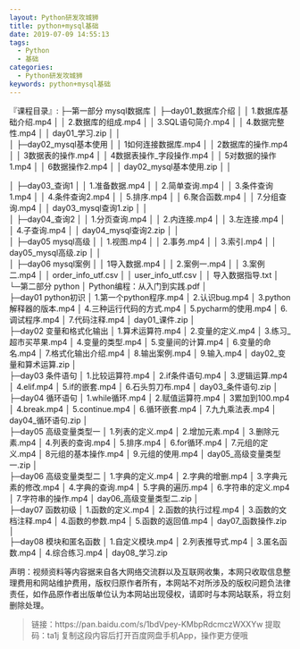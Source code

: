 ```yaml
---
layout: Python研发攻城狮
title: python+mysql基础
date: 2019-07-09 14:55:13
tags:
  - Python
  - 基础
categories:
  - Python研发攻城狮
keywords: python+mysql基础
---
```

『课程目录』: 
├─第一部分 mysql数据库
│  ├─day01_数据库介绍
│  │      1.数据库基础介绍.mp4
│  │      2.数据库的组成.mp4
│  │      3.SQL语句简介.mp4
│  │      4.数据完整性.mp4
│  │      day01_学习.zip
│  │      
│  ├─day02_mysql基本使用
│  │      1如何连接数据库.mp4
│  │      2数据库的操作.mp4
│  │      3数据表的操作.mp4
│  │      4数据表操作_字段操作.mp4
│  │      5对数据的操作1.mp4
│  │      6数据操作2.mp4
│  │      day02_mysql基本使用.zip
│  │    
<!-- more -->  
│  ├─day03_查询1
│  │      1.准备数据.mp4
│  │      2.简单查询.mp4
│  │      3.条件查询1.mp4
│  │      4.条件查询2.mp4
│  │      5.排序.mp4
│  │      6.聚合函数.mp4
│  │      7.分组查询.mp4
│  │      day03_mysql查询1.zip
│  │      
│  ├─day04_查询2
│  │      1.分页查询.mp4
│  │      2.内连接.mp4
│  │      3.左连接.mp4
│  │      4.子查询.mp4
│  │      day04_mysql查询2.zip
│  │      
│  ├─day05 mysql高级
│  │      1.视图.mp4
│  │      2.事务.mp4
│  │      3.索引.mp4
│  │      day05_mysql高级.zip
│  │      
│  ├─day06 mysql案例
│  │      1导入数据.mp4
│  │      2.案例一.mp4
│  │      3.案例二.mp4
│  │      order_info_utf.csv
│  │      user_info_utf.csv
│  │      导入数据指导.txt
│                  
└─第二部分 python
    │  Python编程：从入门到实践.pdf
    │  
    ├─day01 python初识
    │      1.第一个python程序.mp4
    │      2.认识bug.mp4
    │      3.python解释器的版本.mp4
    │      4.三种运行代码的方式.mp4
    │      5.pycharm的使用.mp4
    │      6.调试程序.mp4
    │      7.代码注释.mp4
    │      day01_课件.zip
    │      
    ├─day02 变量和格式化输出
    │      1.算术运算符.mp4
    │      2.变量的定义.mp4
    │      3.练习_超市买苹果.mp4
    │      4.变量的类型.mp4
    │      5.变量间的计算.mp4
    │      6.变量的命名.mp4
    │      7.格式化输出介绍.mp4
    │      8.输出案例.mp4
    │      9.输入.mp4
    │      day02_变量和算术运算.zip
    │      
    ├─day03 条件语句
    │      1.比较运算符.mp4
    │      2.if条件语句.mp4
    │      3.逻辑运算.mp4
    │      4.elif.mp4
    │      5.if的嵌套.mp4
    │      6.石头剪刀布.mp4
    │      day03_条件语句.zip
    │      
    ├─day04 循环语句
    │      1.while循环.mp4
    │      2.赋值运算符.mp4
    │      3累加到100.mp4
    │      4.break.mp4
    │      5.continue.mp4
    │      6.循环嵌套.mp4
    │      7.九九乘法表.mp4
    │      day04_循环语句.zip
    │      
    ├─day05 高级变量类型一
    │      1.列表的定义.mp4
    │      2.增加元素.mp4
    │      3.删除元素.mp4
    │      4.列表的查询.mp4
    │      5.排序.mp4
    │      6.for循环.mp4
    │      7.元组的定义.mp4
    │      8元组的基本操作.mp4
    │      9.元组的使用.mp4
    │      day05_高级变量类型一.zip
    │      
    ├─day06 高级变量类型二
    │      1.字典的定义.mp4
    │      2.字典的增删.mp4
    │      3.字典元素的修改.mp4
    │      4.字典的查询.mp4
    │      5.字典的遍历.mp4
    │      6.字符串的定义.mp4
    │      7.字符串的操作.mp4
    │      day06_高级变量类型二.zip
    │      
    ├─day07 函数初级
    │      1.函数的定义.mp4
    │      2.函数的执行过程.mp4
    │      3.函数的文档注释.mp4
    │      4.函数的参数.mp4
    │      5.函数的返回值.mp4
    │      day07_函数操作.zip
    │      
    ├─day08 模块和匿名函数
    │      1.自定义模块.mp4
    │      2.列表推导式.mp4
    │      3.匿名函数.mp4
    │      4.综合练习.mp4
    │      day08_学习.zip
<div class="post-copyright">
    <div class="post-copyright__author">
      <span class="post-copyright-meta">声明：视频资料等内容据来自各大网络交流群以及互联网收集，本网只收取信息整理费用和网站维护费用，版权归原作者所有，本网站不对所涉及的版权问题负法律责任，如作品原作者出版单位认为本网站出现侵权，请即时与本网站联系，将立刻删除处理。 </span>
    </div>
</div>

<blockquote class="blockquote-center">
链接：https://pan.baidu.com/s/1bdVpey-KMbpRdcmczWXXYw 
提取码：ta1j 
复制这段内容后打开百度网盘手机App，操作更方便哦
</blockquote>

